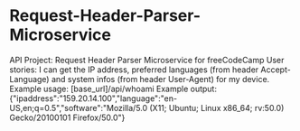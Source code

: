 # Request-Header-Parser-Microservice
API Project: Request Header Parser Microservice for freeCodeCamp
User stories:
I can get the IP address, preferred languages (from header Accept-Language) and system infos (from header User-Agent) for my device.
Example usage:
[base_url]/api/whoami
Example output:
{"ipaddress":"159.20.14.100","language":"en-US,en;q=0.5","software":"Mozilla/5.0 (X11; Ubuntu; Linux x86_64; rv:50.0) Gecko/20100101 Firefox/50.0"}
